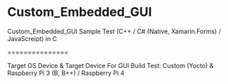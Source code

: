# Custom_Embedded_GUI
Custom_Embedded_GUI Sample Test (C++ / C# (Native, Xamarin.Forms) / JavaScreipt) in C

===============

Target OS Device & Target Device For GUI Build Test: Custom (Yocto) & Raspberry Pi 3 (B, B++) / Raspberry Pi 4    
